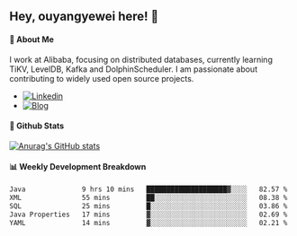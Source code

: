 ## Hey, ouyangyewei here! :wave:

#### :rocket: About Me
I work at Alibaba, focusing on distributed databases, currently learning TiKV, LevelDB, Kafka and DolphinScheduler. I am passionate about contributing to widely used open source projects.

- [![Linkedin](https://img.shields.io/badge/LinkedIn-ouyangyewei-blue)](https://www.linkedin.com/in/ouyangyewei/)
- [![Blog](https://img.shields.io/badge/Blog-yeweiouyang-orange)](https://blog.csdn.net/yeweiouyang)

#### :star2: Github Stats
[![Anurag's GitHub stats](https://github-readme-stats.vercel.app/api?username=ouyangyewei&show_icons=true&cache_seconds=3600&theme=tokyonight)](https://github.com/anuraghazra/github-readme-stats)

#### :bar_chart: Weekly Development Breakdown
<!--START_SECTION:waka-->

```txt
Java              9 hrs 10 mins   ████████████████████▓░░░░   82.57 %
XML               55 mins         ██░░░░░░░░░░░░░░░░░░░░░░░   08.38 %
SQL               25 mins         █░░░░░░░░░░░░░░░░░░░░░░░░   03.86 %
Java Properties   17 mins         ▓░░░░░░░░░░░░░░░░░░░░░░░░   02.69 %
YAML              14 mins         ▓░░░░░░░░░░░░░░░░░░░░░░░░   02.21 %
```

<!--END_SECTION:waka-->
